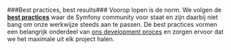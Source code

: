 ###Best practices, best results###
Voorop lopen is de norm. We volgen de **[best practices](http://symfony.com/doc/current/best_practices/index.html)** waar de Symfony community voor staat en zijn daarbij niet bang om onze werkwijze steeds aan te passen. De best practices vormen een belangrijk onderdeel van [ons development proces](/proces) en zorgen ervoor dat we het maximale uit elk project halen.
